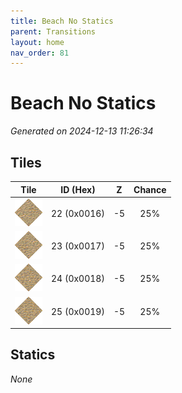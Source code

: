 ```yaml
---
title: Beach No Statics
parent: Transitions
layout: home
nav_order: 81
---
```


# Beach No Statics

_Generated on 2024-12-13 11:26:34_

## Tiles

| Tile | ID (Hex) | Z | Chance |
|:----:|:--------:|:--:|:------:|
| ![0x0016](../../assets/tiles/0x0016.png) | 22 (0x0016) | -5 | 25% |
| ![0x0017](../../assets/tiles/0x0017.png) | 23 (0x0017) | -5 | 25% |
| ![0x0018](../../assets/tiles/0x0018.png) | 24 (0x0018) | -5 | 25% |
| ![0x0019](../../assets/tiles/0x0019.png) | 25 (0x0019) | -5 | 25% |

## Statics

_None_
